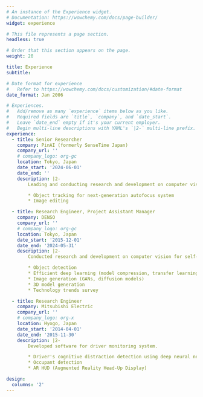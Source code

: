```yaml
---
# An instance of the Experience widget.
# Documentation: https://wowchemy.com/docs/page-builder/
widget: experience

# This file represents a page section.
headless: true

# Order that this section appears on the page.
weight: 20

title: Experience
subtitle:

# Date format for experience
#   Refer to https://wowchemy.com/docs/customization/#date-format
date_format: Jan 2006

# Experiences.
#   Add/remove as many `experience` items below as you like.
#   Required fields are `title`, `company`, and `date_start`.
#   Leave `date_end` empty if it's your current employer.
#   Begin multi-line descriptions with YAML's `|2-` multi-line prefix.
experience:
  - title: Senior Researcher
    company: PinAI (formerly SenseTime Japan)
    company_url: ''
    # company_logo: org-gc
    location: Tokyo, Japan
    date_start: '2024-06-01'
    date_end: ''
    description: |2-
        Leading and conducting research and development on computer vision.

        * Object tracking for next-generation autofocus system
        * Image editing

  - title: Research Engineer, Project Assistant Manager
    company: DENSO
    company_url: ''
    # company_logo: org-gc
    location: Tokyo, Japan
    date_start: '2015-12-01'
    date_end: '2024-05-31'
    description: |2-
        Conducted research and development on computer vision for self-driving cars and ADAS.

        * Object detection
        * Efficient deep learning (model compression, transfer learning)
        * Image generation (GANs, diffusion models)
        * 3D model generation
        * Technology trends survey

  - title: Research Engineer
    company: Mitsubishi Electric
    company_url: ''
    # company_logo: org-x
    location: Hyogo, Japan
    date_start: '2014-04-01'
    date_end: '2015-11-30'
    description: |2-
        Developed software for driver monitoring system.

        * Driver's cognitive distraction detection using deep neural networks
        * Occupant detection
        * AR HUD (Augmented Reality Head-Up Display)

design:
  columns: '2'
---
```

